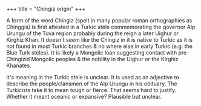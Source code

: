 +++
title = "Chingiz origin"
+++

A form of the word Chingiz (spelt in many popular roman orthographies as Chinggis) is first attested in a Turkic stele commemorating the governor Alp Urungu of the Tuva region probably during the reign a later Uighur or Kirghiz Khan. It doesn't seem like the Chingiz in it is native to Turkic as it is not found in most Turkic branches & no where else in early Turkic (e.g. the Blue Turk steles). It is likely a Mongolic loan suggesting contact with pre-Chingizid Mongolic peoples & the nobility in the Uighur or the Kirghiz Khanates. 

It's meaning in the Turkic stele is unclear. It is used as an adjective to describe the people/clansmen of the Alp Urungu in his obituary. The Turkicists take it to mean tough or fierce. That seems hard to justify. Whether it meant oceanic or expansive? Plausible but unclear.